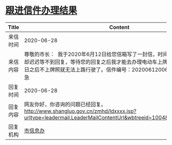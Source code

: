 # <a href="http://www.shangluo.gov.cn/zmhd/ldxxxx.jsp?urltype=leadermail.LeaderMailContentUrl&wbtreeid=1112&leadermailid=6091">跟进信件办理结果</a>
| Title |                                                              Content                                                               |
|:-----:|------------------------------------------------------------------------------------------------------------------------------------|
| 来信时间  | 2020-06-28                                                                                                                         |
| 来信内容  | 尊敬的市长：  我于2020年6月12日给您信箱写了一封信，时间已经过去2周有余，却迟迟等不到回复，等待您的回复之后我才能去办理电动车上牌等相关业务，7月1日之后不上牌照就无法上路行驶了。信件编号：20200612006 在线等待！急急急急           |
| 回复时间  | 2020-06-28                                                                                                                         |
| 回复内容  | 网友你好，你咨询的问题已经回复。http://www.shangluo.gov.cn/zmhd/ldxxxx.jsp?urltype=leadermail.LeaderMailContentUrl&wbtreeid=1004&leadermailid=6025 |
| 回复机构  | <a href="../../categories/agencies/市信息办.md">市信息办</a>                                                                               |